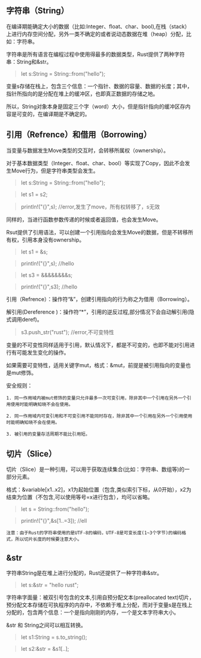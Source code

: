 ## 字符串（String）

在编译期能确定大小的数据（比如:Integer、float、char、bool),在栈（stack）上进行内存空间分配，另外一类不确定的或者说动态数据在堆（heap）分配，比如：字符串。

字符串是所有语言在编程过程中使用得最多的数据类型，Rust提供了两种字符串：String和&str。

>let s:String = String::from("hello");

变量s存储在栈上，包含三个信息：一个指针、数据的容量、数据的长度；其中，指针所指向的是分配在堆上的缓冲区，也即真正数据的存储之地。

所以，String对象本身是固定三个字（word）大小，但是指针指向的缓冲区存内容是可变的，在编译期是不确定的。

## 引用（Refrence）和借用（Borrowing）

当变量与数据发生Move类型的交互时，会转移所属权（ownership）。

对于基本数据类型（Integer、float、char、bool）等实现了Copy，因此不会发生Move行为，但是字符串类型会发生。

>let s:String = String::from("hello");

>let s1 = s2;

>println!("{}",s); //error,发生了move，所有权转移了，s无效

同样的，当进行函数参数传递的时候或者返回值，也会发生Move。

Rsut提供了引用语法，可以创建一个引用指向会发生Move的数据，但是不转移所有权，引用本身没有ownership。

>let s1 = &s;

>println!("{}",s);  //hello

>let s3 = &&&&&&&&s;

>println!("{}",s3);  //hello


引用（Refrence）：操作符“&”，创建引用指向的行为称之为借用（Borrowing）。

解引用(Dereference )：操作符“*”，引用的逆反过程,部分情况下会自动解引用(隐式调用deref)。

>s3.push_str("rust"); //error,不可变特性

变量的不可变性同样适用于引用，默认情况下，都是不可变的，也即不能对引用进行有可能发生变化的操作。

如果需要可变特性，适用关键字mut，格式：&mut，前提是被引用指向的变量也是mut修饰。

安全规则：


    1. 同一作用域内被mut修饰的变量只允许最多一次可变引用，除非其中一个引用在另外一个引用使用时能明确知晓不会在使用。

    2. 同一作用域内可变引用和不可变引用不能同时存在，除非其中一个引用在另外一个引用使用时能明确知晓不会在使用。

    3. 被引用的变量存活周期不能比引用短。

## 切片（Slice）

切片（Slice）是一种引用，可以用于获取连续集合(比如：字符串、数组等)的一部分元素。

格式：&variable[x1..x2]，x1为起始位置（包含,类似索引下标，从0开始），x2为结束为位置（不包含,可以使用等号=x进行包含），均可以省略。

>let s = String::from("hello");

>println!("{}",&s[1..=3]); //ell

    注意：由于Rust的字符串使用的是UTF-8的编码，UTF-8是可变长度(1~3个字节)的编码格式，所以切片长度的时候要注意大小。

## &str

字符串String是在堆上进行分配的，Rust还提供了一种字符串&str。

>let s:&str = "hello rust";

字符串字面量：被双引号包含的文本,引用自预分配文本(preallocated text)切片，预分配文本存储在可执程序的内存中，不依赖于堆上分配，而对于变量s是在栈上分配的，包含两个信息：一个是指向刚刚的内存，一个是文本字符串大小。

&str 和 String之间可以相互转换。

>let s1:String = s.to_string();

>let s2:&str = &s1[..];
